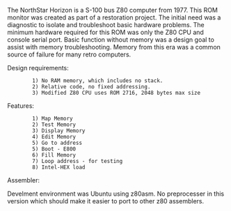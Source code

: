 The NorthStar Horizon is a S-100 bus Z80 computer from 1977. This ROM monitor
was created as part of a restoration project. The initial need was a diagnostic
to isolate and troubleshoot basic hardware problems. The minimum hardware
required for this ROM was only the Z80 CPU and console serial port. Basic
function without memory was a design goal to assist with memory troubleshooting.
Memory from this era was a common source of failure for many retro computers.

Design requirements:
 
            1) No RAM memory, which includes no stack.
            2) Relative code, no fixed addressing.
            3) Modified Z80 CPU uses ROM 2716, 2048 bytes max size

Features:

            1) Map Memory 
            2) Test Memory
            3) Display Memory
            4) Edit Memory
            5) Go to address
            5) Boot - E800
            6) Fill Memory
            7) Loop address - for testing
            8) Intel-HEX load 

Assembler:

Develment environment was Ubuntu using z80asm. No preprocesser in this version which
should make it easier to port to other z80 assemblers.
